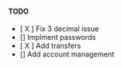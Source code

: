 #### TODO
- [ X ] Fix 3 decimal issue
- [] Implment passwords
- [ X ] Add transfers
- [] Add account management
